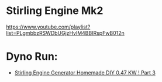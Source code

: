 # Stirling Engine Mk2
https://www.youtube.com/playlist?list=PLgmbbzRSWDbUGjzHvlM4BBIRspFwB012n

# Dyno Run:
- [Stirling Engine Generator Homemade DIY 0.47 KW ! Part 3](https://youtu.be/Ge3cerSVEI0)

